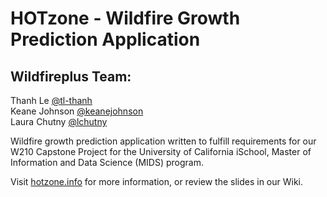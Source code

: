 # HOTzone - Wildfire Growth Prediction Application

## Wildfireplus Team:  
Thanh Le [@tl-thanh](https://github.com/tl-thanh)  
Keane Johnson [@keanejohnson](https://github.com/keanejohnson)  
Laura Chutny [@lchutny](https://github.com/lchutny)

Wildfire growth prediction application written to fulfill requirements for our W210 Capstone Project for the University of California iSchool, Master of Information and Data Science (MIDS) program.

Visit [hotzone.info](http://www.hotzone.info) for more information, or review the slides in our Wiki.  
